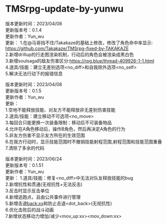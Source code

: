# TMSrpg-update-by-yunwu
版本更新时间：2023/04/08     
更新版本号：0.1.4   
更新作者：Yun_wu  
更新：
1.在@马哥挡不住/Takakaze的基础上修改，修改了角色命中率显示: https://github.com/Takakaze/TMSrpg-fixed-by-TAKAKAZE   
2.新增drillup的行走图渲染机制，行动后的角色会被渲染成黑白色    
3.新增soulsaga的敌友伤害区分:https://rpg.blue/thread-409926-1-1.html    
4.道具/技能：建立无差别选项<no_diff>和自我除外选项<no_self>  
5.解决无法行动下的报错信息


版本更新时间：2023/04/08     
更新版本号：0.1.5   
更新作者：Yun_wu  
更新：  
1.空地不能释放技能、对友方不能释放非无差别伤害技能   
2.道具/技能：建立移动不可选项<no_move>   
3.每回合只能更换一次装备限制：移动后不可装备物品   
4.允许在A角色移动后，操作B角色，然后再决定A角色的行为  
5.非友方伤害不显示友方所在的生效范围   
6.在我方行动时，显示技能范围时不撤销技能射程范围,射程范围和技能范围重叠   
7.清除了多余的代码


版本更新时间：2023/06/24     
更新版本号：0.1.51   
更新作者：Yun_wu  
更新：
1.道具/技能：修复<no_diff>中无法对队友释放技能的bug   
2.新增抗性和贯通<penetration>(无视抗性+无法反击)   
3.反击时显示反击单位  
4.新增逃跑点，且由公共事件进行管理   
5.新增击退<back:xx>和防止击退<dot_back>(无视抗性)   
6.优化击败后的战斗动画   
7.新增状态移动力增加/减少<mov_up:xx><mov_down:xx>
